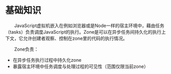 # 基础知识

&emsp;&emsp;JavaScript虚拟机嵌入在例如浏览器或是Node一样的宿主环境中，藉由任务（tasks）负责调度JavaScript的执行。Zone是可以在异步任务间持久化的执行上下文，它允许创建者观察、控制在zone里的代码的执行情况。

&emsp;&emsp;Zone负责：

* 在异步任务执行过程中持久化zone
* 暴露宿主环境中任务调度与处理过程的可见性（范围仅限当前zone）
